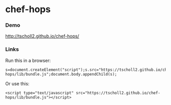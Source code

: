# chef-hops

### Demo

http://tscholl2.github.io/chef-hops/

### Links

Run this in a browser:
```
s=document.createElement("script");s.src="https://tscholl2.github.io/chef-hops/lib/bundle.js";document.body.appendChild(s);
```

Or use this:
```
<script type="text/javascript" src="https://tscholl2.github.io/chef-hops/lib/bundle.js"></script>
```
